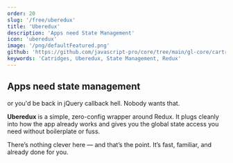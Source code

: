 ```yaml
---
order: 20
slug: '/free/uberedux'
title: 'Uberedux'
description: 'Apps need State Management'
icon: 'uberedux'
image: '/png/defaultFeatured.png'
github: 'https://github.com/javascript-pro/core/tree/main/gl-core/cartridges/Uberedux'
keywords: 'Catridges, Uberedux, State Management, Redux'
---
```


## Apps need state management

or you'd be back in jQuery callback hell. Nobody wants that.

**Uberedux** is a simple, zero-config wrapper around Redux. It plugs cleanly into how the app already works and gives you the global state access you need without boilerplate or fuss.

There’s nothing clever here — and that’s the point. It’s fast, familiar, and already done for you.
